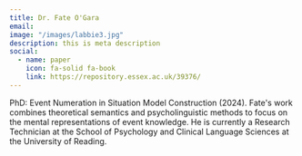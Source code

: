 ```yaml
---
title: Dr. Fate O'Gara
email: 
image: "/images/labbie3.jpg"
description: this is meta description
social:
  - name: paper
    icon: fa-solid fa-book
    link: https://repository.essex.ac.uk/39376/
---
```


PhD: Event Numeration in Situation Model Construction (2024).  Fate's work combines theoretical semantics and psycholinguistic methods to focus on the mental representations of event knowledge.  He is currently a Research Technician at the School of Psychology and Clinical Language Sciences at the University of Reading.
